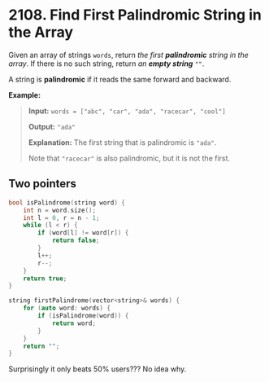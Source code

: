 # 2108. Find First Palindromic String in the Array

Given an array of strings `words`, return *the first __palindromic__ string in the array*. If there is no such string, return *an __empty string__* `""`.

A string is **palindromic** if it reads the same forward and backward.


**Example:**

> **Input:** `words = ["abc", "car", "ada", "racecar", "cool"]`
>
> **Output:** `"ada"`
> 
> **Explanation:** The first string that is palindromic is `"ada"`.
>
> Note that `"racecar"` is also palindromic, but it is not the first.


## Two pointers

```cpp
bool isPalindrome(string word) {
    int n = word.size();
    int l = 0, r = n - 1;
    while (l < r) {
        if (word[l] != word[r]) {
            return false;
        }
        l++;
        r--;
    }
    return true;
}

string firstPalindrome(vector<string>& words) {
    for (auto word: words) {
        if (isPalindrome(word)) {
            return word;
        }
    }
    return "";
}
```

Surprisingly it only beats 50% users??? No idea why.
